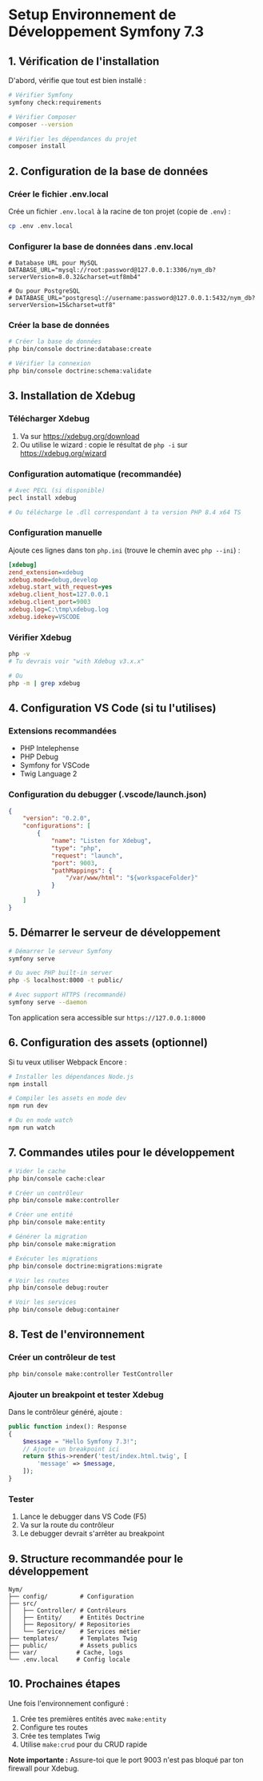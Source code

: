 # Setup Environnement de Développement Symfony 7.3

## 1. Vérification de l'installation

D'abord, vérifie que tout est bien installé :

```bash
# Vérifier Symfony
symfony check:requirements

# Vérifier Composer
composer --version

# Vérifier les dépendances du projet
composer install
```

## 2. Configuration de la base de données

### Créer le fichier .env.local
Crée un fichier `.env.local` à la racine de ton projet (copie de `.env`) :

```bash
cp .env .env.local
```

### Configurer la base de données dans .env.local
```env
# Database URL pour MySQL
DATABASE_URL="mysql://root:password@127.0.0.1:3306/nym_db?serverVersion=8.0.32&charset=utf8mb4"

# Ou pour PostgreSQL
# DATABASE_URL="postgresql://username:password@127.0.0.1:5432/nym_db?serverVersion=15&charset=utf8"
```

### Créer la base de données
```bash
# Créer la base de données
php bin/console doctrine:database:create

# Vérifier la connexion
php bin/console doctrine:schema:validate
```

## 3. Installation de Xdebug

### Télécharger Xdebug
1. Va sur https://xdebug.org/download
2. Ou utilise le wizard : copie le résultat de `php -i` sur https://xdebug.org/wizard

### Configuration automatique (recommandée)
```bash
# Avec PECL (si disponible)
pecl install xdebug

# Ou télécharge le .dll correspondant à ta version PHP 8.4 x64 TS
```

### Configuration manuelle
Ajoute ces lignes dans ton `php.ini` (trouve le chemin avec `php --ini`) :

```ini
[xdebug]
zend_extension=xdebug
xdebug.mode=debug,develop
xdebug.start_with_request=yes
xdebug.client_host=127.0.0.1
xdebug.client_port=9003
xdebug.log=C:\tmp\xdebug.log
xdebug.idekey=VSCODE
```

### Vérifier Xdebug
```bash
php -v
# Tu devrais voir "with Xdebug v3.x.x"

# Ou
php -m | grep xdebug
```

## 4. Configuration VS Code (si tu l'utilises)

### Extensions recommandées
- PHP Intelephense
- PHP Debug
- Symfony for VSCode
- Twig Language 2

### Configuration du debugger (.vscode/launch.json)
```json
{
    "version": "0.2.0",
    "configurations": [
        {
            "name": "Listen for Xdebug",
            "type": "php",
            "request": "launch",
            "port": 9003,
            "pathMappings": {
                "/var/www/html": "${workspaceFolder}"
            }
        }
    ]
}
```

## 5. Démarrer le serveur de développement

```bash
# Démarrer le serveur Symfony
symfony serve

# Ou avec PHP built-in server
php -S localhost:8000 -t public/

# Avec support HTTPS (recommandé)
symfony serve --daemon
```

Ton application sera accessible sur `https://127.0.0.1:8000`

## 6. Configuration des assets (optionnel)

Si tu veux utiliser Webpack Encore :

```bash
# Installer les dépendances Node.js
npm install

# Compiler les assets en mode dev
npm run dev

# Ou en mode watch
npm run watch
```

## 7. Commandes utiles pour le développement

```bash
# Vider le cache
php bin/console cache:clear

# Créer un contrôleur
php bin/console make:controller

# Créer une entité
php bin/console make:entity

# Générer la migration
php bin/console make:migration

# Exécuter les migrations
php bin/console doctrine:migrations:migrate

# Voir les routes
php bin/console debug:router

# Voir les services
php bin/console debug:container
```

## 8. Test de l'environnement

### Créer un contrôleur de test
```bash
php bin/console make:controller TestController
```

### Ajouter un breakpoint et tester Xdebug
Dans le contrôleur généré, ajoute :
```php
public function index(): Response
{
    $message = "Hello Symfony 7.3!";
    // Ajoute un breakpoint ici
    return $this->render('test/index.html.twig', [
        'message' => $message,
    ]);
}
```

### Tester
1. Lance le debugger dans VS Code (F5)
2. Va sur la route du contrôleur
3. Le debugger devrait s'arrêter au breakpoint

## 9. Structure recommandée pour le développement

```
Nym/
├── config/         # Configuration
├── src/
│   ├── Controller/ # Contrôleurs
│   ├── Entity/     # Entités Doctrine
│   ├── Repository/ # Repositories
│   └── Service/    # Services métier
├── templates/      # Templates Twig
├── public/         # Assets publics
├── var/           # Cache, logs
└── .env.local     # Config locale
```

## 10. Prochaines étapes

Une fois l'environnement configuré :
1. Crée tes premières entités avec `make:entity`
2. Configure tes routes
3. Crée tes templates Twig
4. Utilise `make:crud` pour du CRUD rapide

**Note importante :** Assure-toi que le port 9003 n'est pas bloqué par ton firewall pour Xdebug.